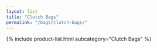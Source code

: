 ```yaml
---
layout: list
title: "Clutch Bags"
permalink: "/bags/clutch-bags/"
---
```


{% include product-list.html subcategory="Clutch Bags" %}
